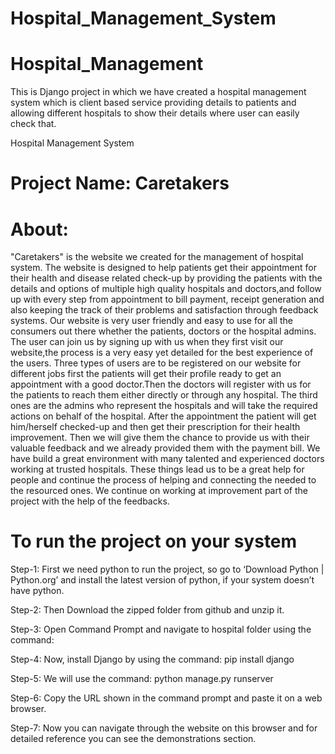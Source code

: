 # Hospital_Management_System

 # Hospital_Management
This is Django project in which we have created a hospital management system which is client based service providing details to patients and allowing different hospitals to show their details where user can easily check that.


Hospital Management System

# Project Name: Caretakers


# About: 
"Caretakers" is the website we created for the management of hospital system.
The website is designed to help patients get their appointment for their health and disease related check-up by providing the patients with the details and options of multiple high quality hospitals and doctors,and follow up with every step from appointment to bill payment, receipt generation and also keeping the track of their problems and satisfaction through feedback systems.
Our website is very user friendly and easy to use for all the consumers out there whether the patients, doctors or the hospital admins.
The user can join us by signing up with us when they first visit our website,the process is a very easy yet detailed for the best experience of the users.
Three types of users are to be registered on our website for different jobs first the patients will get their profile ready to get an appointment with a good doctor.Then the doctors will register with us for the patients to reach them either directly or through any hospital.
The third ones are the admins who represent the hospitals and will take the required actions on behalf of the hospital.
After the appointment the patient will get him/herself checked-up and then get their prescription for their health improvement.
Then we will give them the chance to provide us with their valuable feedback and we already provided them with the payment bill.
We have build a great environment with many talented and experienced doctors working at trusted hospitals.
These things lead us to be a great help for people and continue the process of helping and connecting the needed to the resourced ones.
We continue on working at improvement part of the project with the help of the feedbacks.

# To run the project on your system
Step-1: First we need python to run the project, so go to ‘Download Python | Python.org’ and install the latest version of python, if your system doesn’t have python.

Step-2: Then Download the zipped folder from github and unzip it. 

Step-3: Open Command Prompt and navigate to hospital folder using the command: 

Step-4: Now, install Django by using the command:
pip install django

Step-5: We will use the command:
python manage.py runserver

Step-6: Copy the URL shown in the command prompt and paste it on a web browser.

Step-7: Now you can navigate through the website on this browser and for detailed reference you can see the demonstrations section.

